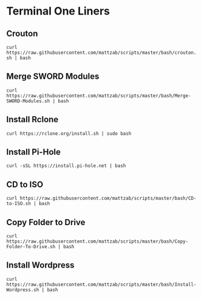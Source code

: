 # Terminal One Liners

## Crouton
`curl https://raw.githubusercontent.com/mattzab/scripts/master/bash/crouton.sh | bash`
## Merge SWORD Modules
`curl https://raw.githubusercontent.com/mattzab/scripts/master/bash/Merge-SWORD-Modules.sh | bash`
## Install Rclone
`curl https://rclone.org/install.sh | sudo bash`
## Install Pi-Hole
`curl -sSL https://install.pi-hole.net | bash`
## CD to ISO
`curl https://raw.githubusercontent.com/mattzab/scripts/master/bash/CD-to-ISO.sh | bash`
## Copy Folder to Drive
`curl https://raw.githubusercontent.com/mattzab/scripts/master/bash/Copy-Folder-To-Drive.sh | bash`
## Install Wordpress
`curl https://raw.githubusercontent.com/mattzab/scripts/master/bash/Install-Wordpress.sh | bash`

